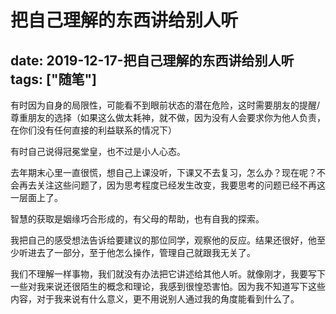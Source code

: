 # 把自己理解的东西讲给别人听
date: 2019-12-17-把自己理解的东西讲给别人听
tags: ["随笔"]
---

有时因为自身的局限性，可能看不到眼前状态的潜在危险，这时需要朋友的提醒/尊重朋友的选择（如果这么做太耗神，就不做，因为没有人会要求你为他人负责，在你们没有任何直接的利益联系的情况下）

有时自己说得冠冕堂皇，也不过是小人心态。

去年期末心里一直很慌，想自己上课没听，下课又不去复习，怎么办？现在呢？不会再去关注这些问题了，因为思考程度已经发生改变，我要思考的问题已经不再这一层面上了。

智慧的获取是姻缘巧合形成的，有父母的帮助，也有自我的探索。

我把自己的感受想法告诉给要建议的那位同学，观察他的反应。结果还很好，他至少听进去了一部分，至于他怎么操作，管理自己就跟我无关了。

我们不理解一样事物，我们就没有办法把它讲述给其他人听。就像刚才，我要写下一些对我来说还很陌生的概念和理论，我感到很惶恐害怕。因为我不知道写下这些内容，对于我来说有什么意义，更不用说别人通过我的角度能看到什么了。
